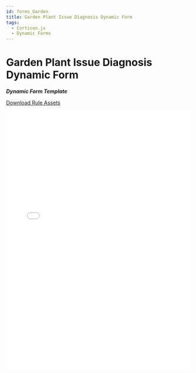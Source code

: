 ```yaml
---
id: forms_Garden
title: Garden Plant Issue Diagnosis Dynamic Form
tags:
  - Corticon.js
  - Dynamic Forms
---
```


# Garden Plant Issue Diagnosis Dynamic Form

_**Dynamic Form Template**_


[Download Rule Assets
](https://minhaskamal.github.io/DownGit/#/home?url=https://github.com/corticon/templates/blob/main//form-templates/Plant-Clinic/Rule%20Assets.zip)

<iframe width="100%" height="700" src="//jsfiddle.net/salmelinovitz/b0a5qjeu/3/embedded/result/" allowfullscreen="allowfullscreen" allowpaymentrequest frameborder="0"></iframe>